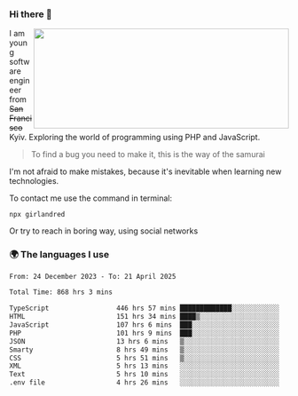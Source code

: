 ### Hi there 👋  

<img align='right' src="https://github-readme-stats.vercel.app/api?username=girlandred&count_private=true&show_icons=true&include_all_commits=true&hide_rank=true&hide_title=true&theme=buefy&card_width=300" width=460 height=180>


I am young software engineer from ~~San Francisco~~ Kyiv. Exploring the world of programming using PHP and JavaScript.


> To find a bug you need to make it, this is the way of the samurai



I'm not afraid to make mistakes, because it's inevitable when learning new technologies.

To contact me use the command in terminal:

```
npx girlandred
```

Or try to reach in boring way, using social networks


### 🌍 The languages I use

<!--START_SECTION:waka-->

```txt
From: 24 December 2023 - To: 21 April 2025

Total Time: 868 hrs 3 mins

TypeScript                 446 hrs 57 mins █████████████░░░░░░░░░░░░   51.48 %
HTML                       151 hrs 34 mins ████▒░░░░░░░░░░░░░░░░░░░░   17.46 %
JavaScript                 107 hrs 6 mins  ███░░░░░░░░░░░░░░░░░░░░░░   12.34 %
PHP                        101 hrs 9 mins  ███░░░░░░░░░░░░░░░░░░░░░░   11.65 %
JSON                       13 hrs 6 mins   ▒░░░░░░░░░░░░░░░░░░░░░░░░   01.51 %
Smarty                     8 hrs 49 mins   ▒░░░░░░░░░░░░░░░░░░░░░░░░   01.02 %
CSS                        5 hrs 51 mins   ▒░░░░░░░░░░░░░░░░░░░░░░░░   00.67 %
XML                        5 hrs 13 mins   ░░░░░░░░░░░░░░░░░░░░░░░░░   00.60 %
Text                       5 hrs 10 mins   ░░░░░░░░░░░░░░░░░░░░░░░░░   00.60 %
.env file                  4 hrs 26 mins   ░░░░░░░░░░░░░░░░░░░░░░░░░   00.51 %
```

<!--END_SECTION:waka-->
